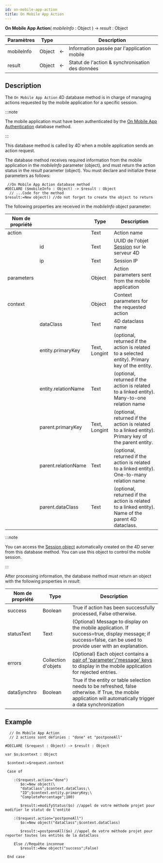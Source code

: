 ```yaml
---
id: on-mobile-app-action
title: On Mobile App Action
---
```


**On Mobile App Action**( *mobileInfo* : Object ) -> *result* : Object

| Paramètres | Type   |    | Description                                      |
| ---------- | ------ | -- | ------------------------------------------------ |
| mobileInfo | Object | <- | Information passée par l'application mobile      |
| result     | Object | <- | Statut de l'action & synchronisation des données |


## Description

The `On Mobile App Action` 4D database method is in charge of managing actions requested by the mobile application for a specific session.

:::note

The mobile application must have been authenticated by the [On Mobile App Authentication](on-mobile-app-authentication.md) database method.

:::

This database method is called by 4D when a mobile application sends an action request.

The database method receives required information from the mobile application in the *mobileInfo* parameter (object), and must return the action status in the *result* parameter (object). You must declare and initialize these parameters as follows:

```4d
 //On Mobile App Action database method
#DECLARE ($mobileInfo : Object) -> $result : Object
  // ...Code for the method
$result:=New object() //do not forget to create the object to return
```

The following properties are received in the *mobileInfo* object parameter:


| Nom de propriété |                     | Type          | Description                                                                                         |
| ---------------- | ------------------- | ------------- | --------------------------------------------------------------------------------------------------- |
| action           |                     | Text          | Action name                                                                                         |
|                  | id                  | Text          | UUID de l'objet [Session](https://developer.4d.com/docs/API/SessionClass.html) sur le serveur 4D    |
|                  | ip                  | Text          | Session IP                                                                                          |
| parameters       |                     | Object        | Action parameters sent from the mobile application                                                  |
| context          |                     | Object        | Context parameters for the requested action                                                         |
|                  | dataClass           | Text          | 4D dataclass name                                                                                   |
|                  | entity.primaryKey   | Text, Longint | (optional, returned if the action is related to a selected entity). Primary key of the entity.      |
|                  | entity.relationName | Text          | (optional, returned if the action is related to a linked entity). Many-to-one relation name         |
|                  | parent.primaryKey   | Text, Longint | (optional, returned if the action is related to a linked entity). Primary key of the parent entity. |
|                  | parent.relationName | Text          | (optional, returned if the action is related to a linked entity). One-to-many relation name         |
|                  | parent.dataClass    | Text          | (optional, returned if the action is related to a linked entity). Name of the parent 4D dataclass.  |

:::note

You can access the [Session object](https://developer.4d.com/docs/API/SessionClass.html) automatically created on the 4D server from this database method. You can use this object to control the mobile session.

:::

After processing information, the database method must return an object with the following properties in *result*:

| Nom de propriété | Type                | Description                                                                                                                                                                                       |
| ---------------- | ------------------- | ------------------------------------------------------------------------------------------------------------------------------------------------------------------------------------------------- |
| success          | Boolean             | True if action has been successfully processed, False otherwise.                                                                                                                                  |
| statusText       | Text                | (Optional) Message to display on the mobile application. If success=true, display message; if success=false, can be used to provide user with an explanation.                                     |
| errors           | Collection d'objets | (Optional) Each object contains a [pair of 'parameter'/'message' keys](../project-definition/actions#update-pending-tasks-that-failed) to display in the mobile application for rejected entries. |
| dataSynchro      | Boolean             | True if the entity or table selection needs to be refreshed, false otherwise. If True, the mobile application will automatically trigger a data synchronization                                   |

## Example

```4d
  // On Mobile App Action
  // 2 actions sont définies : "done" et "postponeAll"

#DECLARE ($request : Object) -> $result : Object

var $o;$context : Object

 $context:=$request.context

 Case of

    :($request.action="done")
       $o:=New object(\
       "dataClass";$context.dataClass;\
       "ID";$context.entity.primaryKey;\
       "CompletePercentage";100)

       $result:=modifyStatus($o) //appel de votre méthode projet pour modifier le statut de l'entité

    :($request.action="postponeAll")
       $o:=New object("dataClass";$context.dataClass)

       $result:=postponeAll($o) //appel de votre méthode projet pour reporter toutes les entités de la dataClass

    Else //Requête inconnue
       $result:=New object("success";False)

 End case

 ```